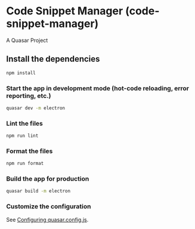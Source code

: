 # Code Snippet Manager (code-snippet-manager)

A Quasar Project

## Install the dependencies

```bash
npm install
```

### Start the app in development mode (hot-code reloading, error reporting, etc.)

```bash
quasar dev -m electron
```

### Lint the files

```bash
npm run lint
```

### Format the files

```bash
npm run format
```

### Build the app for production

```bash
quasar build -m electron
```

### Customize the configuration

See [Configuring quasar.config.js](https://v2.quasar.dev/quasar-cli-vite/quasar-config-js).
